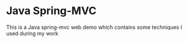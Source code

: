 # Java Spring-MVC
This is a Java spring-mvc web demo which contains some techniques I used during my work
